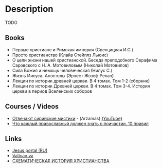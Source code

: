 # Description

TODO


## Books

- Первые христиане и Римская империя (Свенцицкая И.С.)
- Просто христианство (Клайв Стейплз Льюис)
- О цели жизни нашей христианской. Беседа преподобного Серафима Саровского с Н. А. Мотовиловым (Николай Мотовилов)
- Сила Божия и немощь человеческая (Нилус С.)
- Жизнь Иисуса. Апостолы (Эрнест Жозеф Ренан)
- Лекции по истории древней церкви. В 4 томах. Том 1-2 (сборник)
- Лекции по истории Древней церкви. В 4 томах. Том 3-4. История церкви в период Вселенских соборов


## Courses / Videos

- [Отвечают сирийские мистики](https://arzamas.academy/radio/announcements/naturalmystic) - (Arzamas) [(YouTube)](https://youtube.com/playlist?list=PLeNbGOow-rncob_D6FkQNubAiBA0At3aU)
- [Что каждый православный должен знать о причастии. 10 правил](https://youtu.be/2NgE-FFcHt4)


## Links

- [Jesus portal (RU)](https://jesus-portal.ru/)
- [Vatican.va](https://www.vatican.va/)
- [СХЕМАТИЧЕСКАЯ ИСТОРИЯ ХРИСТИАНСТВА](http://www.vehi.net/istoriya/general/text.html)
